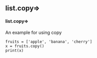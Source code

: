 ## list.copy=>
#### list.copy=>
An example for using copy
```
fruits = ['apple', 'banana', 'cherry']
x = fruits.copy()
print(x)
```